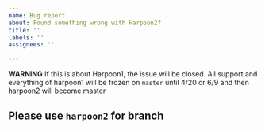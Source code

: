 ```yaml
---
name: Bug report
about: Found something wrong with Harpoon2?
title: ''
labels: ''
assignees: ''

---
```


**WARNING**
If this is about Harpoon1, the issue will be closed.  All support and everything of harpoon1 will be frozen on `master` until 4/20 or 6/9 and then harpoon2 will become master

Please use `harpoon2` for branch
---------------
